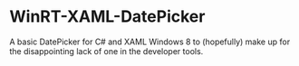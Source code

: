 WinRT-XAML-DatePicker
=====================

A basic DatePicker for C# and XAML Windows 8 to (hopefully) make up for the disappointing lack of one in the developer tools.